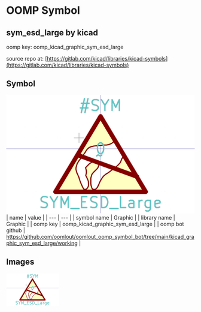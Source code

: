 # OOMP Symbol  
## sym_esd_large  by kicad  
  
oomp key: oomp_kicad_graphic_sym_esd_large  
  
source repo at: [https://gitlab.com/kicad/libraries/kicad-symbols](https://gitlab.com/kicad/libraries/kicad-symbols)  
## Symbol  
  
[![working.png](working_600.png)](working.png)  
| name | value | 
| --- | --- | 
| symbol name | Graphic | 
| library name | Graphic | 
| oomp key | oomp_kicad_graphic_sym_esd_large | 
| oomp bot github | https://github.com/oomlout/oomlout_oomp_symbol_bot/tree/main/kicad_graphic_sym_esd_large/working | 
## Images  
  
[![working.png](working_140.png)](working.png)  
